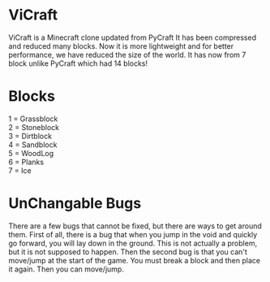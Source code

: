 # ViCraft

ViCraft is a Minecraft clone updated from PyCraft
It has been compressed and reduced many blocks.
Now it is more lightweight and for better performance, we have reduced the size of the world.
It has now from 7 block unlike PyCraft which had 14 blocks!

# Blocks

1 = Grassblock <br>
2 = Stoneblock <br>
3 = Dirtblock <br>
4 = Sandblock <br>
5 = WoodLog <br>
6 = Planks <br>
7 = Ice <br>

# UnChangable Bugs

There are a few bugs that cannot be fixed, but there are ways to get around them.
First of all, there is a bug that when you jump in the void and quickly go forward, you will lay down in the ground. This is not actually a problem, but it is not supposed to happen.
Then the second bug is that you can't move/jump at the start of the game. You must break a block and then place it again. Then you can move/jump.